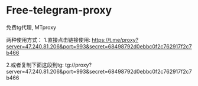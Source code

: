 # Free-telegram-proxy
免费tg代理, MTproxy

两种使用方式：
1.直接点击链接使用: https://t.me/proxy?server=47.240.81.206&port=993&secret=68498792d0ebbc0f2c762917f2c7b466

2.或者复制下面这段到tg:
tg://proxy?server=47.240.81.206&port=993&secret=68498792d0ebbc0f2c762917f2c7b466
